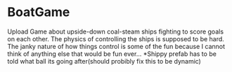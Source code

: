 # BoatGame
Upload
Game about upside-down coal-steam ships fighting to score goals on each other.
The physics of controlling the ships is supposed to be hard.
The janky nature of how things control is some of the fun because I cannot think of anything else that would be fun ever...
*Shippy prefab has to be told what ball its going after(should probibly fix this to be dynamic)
